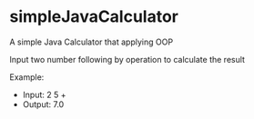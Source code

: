 # simpleJavaCalculator
A simple Java Calculator that applying OOP

Input two number following by operation to calculate the result

Example:
- Input: 2 5 +
- Output: 7.0
